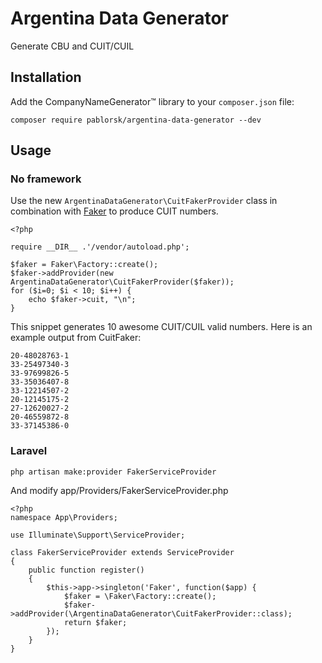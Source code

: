 # Argentina Data Generator

Generate CBU and CUIT/CUIL

## Installation

Add the CompanyNameGenerator™ library to your `composer.json` file:

    composer require pablorsk/argentina-data-generator --dev

## Usage

### No framework

Use the new `ArgentinaDataGenerator\CuitFakerProvider` class in combination with [Faker](https://github.com/fzaninotto/Faker) to produce CUIT numbers.

    <?php

    require __DIR__ .'/vendor/autoload.php';

    $faker = Faker\Factory::create();
    $faker->addProvider(new ArgentinaDataGenerator\CuitFakerProvider($faker));
    for ($i=0; $i < 10; $i++) {
        echo $faker->cuit, "\n";
    }
    
This snippet generates 10 awesome CUIT/CUIL valid numbers. Here is an example output from CuitFaker:

    20-48028763-1
    33-25497340-3
    33-97699826-5
    33-35036407-8
    33-12214507-2
    20-12145175-2
    27-12620027-2
    20-46559872-8
    33-37145386-0
    
### Laravel

    php artisan make:provider FakerServiceProvider

And modify app/Providers/FakerServiceProvider.php

    <?php
    namespace App\Providers;
    
    use Illuminate\Support\ServiceProvider;
    
    class FakerServiceProvider extends ServiceProvider
    {
        public function register()
        {
            $this->app->singleton('Faker', function($app) {
                $faker = \Faker\Factory::create();
                $faker->addProvider(\ArgentinaDataGenerator\CuitFakerProvider::class);
                return $faker;
            });
        }
    }

